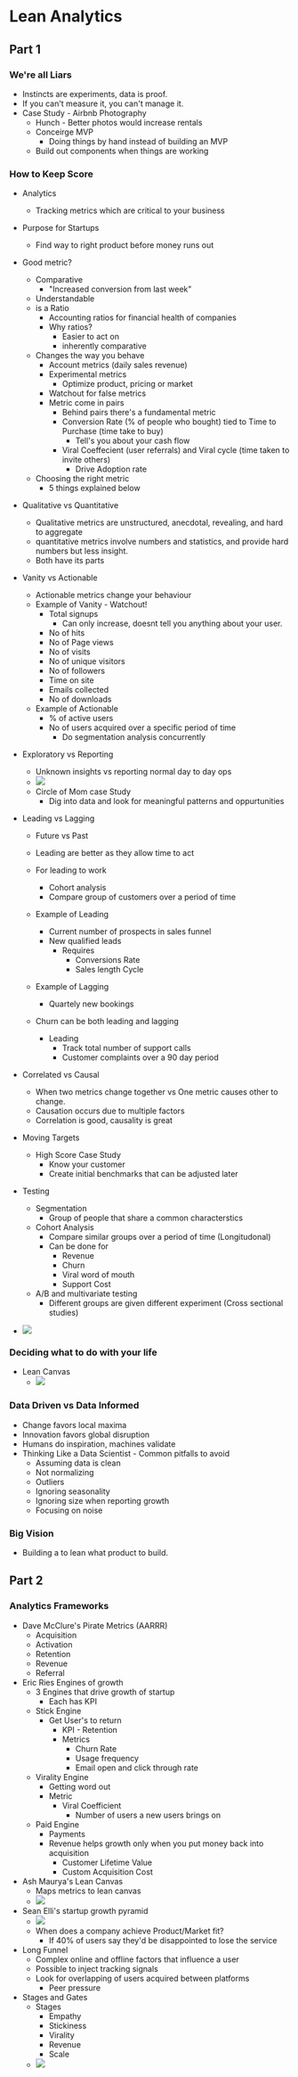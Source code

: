 # Lean Analytics

## Part 1

### We're all Liars

- Instincts are experiments, data is proof.
- If you can't measure it, you can't manage it.
- Case Study - Airbnb Photography 
    - Hunch - Better photos would increase rentals
    - Conceirge MVP 
        - Doing things by hand instead of building an MVP 
    - Build out components when things are working


### How to Keep Score

- Analytics
    - Tracking metrics which are critical to your business 
- Purpose for Startups
    - Find way to right product before money runs out
- Good metric?
    - Comparative
        - "Increased conversion from last week"
    - Understandable
    - is a Ratio
        - Accounting ratios for financial health of companies
        - Why ratios?
            - Easier to act on
            - inherently comparative 
    - Changes the way you behave
        - Account metrics (daily sales revenue)
        - Experimental metrics
            - Optimize product, pricing or market
        - Watchout for false metrics 
        - Metric come in pairs
            - Behind pairs there's a fundamental metric
            - Conversion Rate (% of people who bought) tied to Time to Purchase (time take to buy)
                - Tell's you about your cash flow
            - Viral Coeffecient (user referrals) and Viral cycle (time taken to invite others)
              -  Drive Adoption rate 
    - Choosing the right metric   
        - 5 things explained below 

- Qualitative vs Quantitative
    - Qualitative metrics  are  unstructured,  anecdotal,  revealing,  and  hard  to aggregate
    - quantitative metrics involve numbers and statistics, and provide hard numbers but less insight.
    - Both have its parts

- Vanity vs Actionable
    - Actionable metrics change your behaviour
    - Example of Vanity - Watchout!
        - Total signups
            - Can only increase,  doesnt tell you anything about your user.
        - No of hits 
        - No of Page views
        - No of visits
        - No of unique visitors
        - No of followers
        - Time on site 
        - Emails collected
        - No of downloads
    - Example of Actionable 
        - % of active users 
        - No of users acquired over a specific period of time
            - Do segmentation analysis concurrently
- Exploratory vs Reporting
    - Unknown insights vs reporting normal day to day ops
    - ![](https://i.gyazo.com/5656f6468927bd818ada88593b030fc5.png)
    - Circle of Mom case Study
        - Dig into data and look for meaningful patterns and oppurtunities
- Leading vs Lagging
    - Future vs Past 
    - Leading are better as they allow time to act 
    - For leading to work 
        - Cohort analysis
        - Compare group of customers over a period of time 
    - Example of Leading    
        - Current number of prospects in sales funnel 
        - New qualified leads
            - Requires
                - Conversions Rate 
                - Sales length Cycle
    - Example of Lagging 
        - Quartely new bookings
    
    - Churn can be both leading and lagging 
        - Leading
            - Track total number of support calls
            - Customer complaints over a 90 day period 
         
- Correlated vs Causal
    - When two metrics change together vs One metric causes other to change. 
    - Causation occurs due to multiple factors
    - Correlation is good, causality is great

- Moving Targets
    - High Score Case Study
        - Know your customer
        - Create initial benchmarks that can be adjusted later 

- Testing
    - Segmentation
        - Group of people that share a common characterstics
    - Cohort Analysis
        - Compare similar groups over a period of time (Longitudonal)
        - Can be done for
            - Revenue
            - Churn
            - Viral word of mouth
            - Support Cost
    - A/B and multivariate testing
        - Different groups are given different experiment (Cross sectional studies)

- ![](https://i.gyazo.com/6048d3d449782773e87794dd6efee454.png)


### Deciding what to do with your life

- Lean Canvas
    - ![](https://i.gyazo.com/a968307b88fe243f76cc0095401da6f5.png)



### Data Driven vs Data Informed

- Change favors local maxima
- Innovation favors global disruption
- Humans do inspiration, machines validate
- Thinking Like a Data Scientist - Common pitfalls to avoid
    - Assuming data is clean
    - Not normalizing
    - Outliers
    - Ignoring seasonality
    - Ignoring size when reporting growth
    - Focusing on noise

### Big Vision

- Building a to lean what product to build.


## Part 2

### Analytics Frameworks

- Dave McClure's Pirate Metrics (AARRR)
    - Acquisition
    - Activation
    - Retention
    - Revenue
    - Referral
- Eric Ries Engines of growth
    - 3 Engines that drive growth of startup
        - Each has KPI
    - Stick Engine
        - Get User's to return
            - KPI - Retention
            - Metrics
                - Churn Rate
                - Usage frequency
                - Email open and click through rate
    - Virality Engine
        - Getting word out
        - Metric
            - Viral Coefficient
                - Number of users a new users brings on
    - Paid Engine
        - Payments
        - Revenue helps growth only when you put money back into acquisition
            - Customer Lifetime Value
            - Custom Acquisition Cost
- Ash Maurya's Lean Canvas
    - Maps metrics to lean canvas
    - ![](https://i.gyazo.com/2ab29b04f95b6e12f3e6121b6d563bc3.png)
- Sean Elli's startup growth pyramid
    - ![](https://i.gyazo.com/4798934bd8d80bea46165cd0a07f4405.png)
    - When does a company achieve Product/Market fit?
        - If 40% of users say they'd be disappointed to lose the service
- Long Funnel
    - Complex online and offline factors that influence a user
    - Possible to inject tracking signals
    - Look for overlapping of users acquired between platforms
        - Peer pressure
- Stages and Gates
    - Stages
        - Empathy
        - Stickiness
        - Virality
        - Revenue
        - Scale
    - ![](https://i.gyazo.com/1a282886acf745dc50dedc684ce05458.png)
    